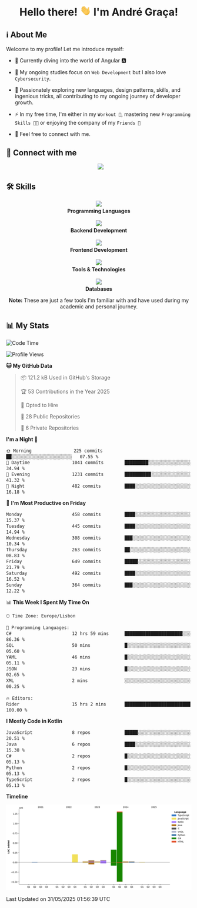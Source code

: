 <h1 align="center">Hello there! <img src="https://raw.githubusercontent.com/ABSphreak/ABSphreak/master/gifs/Hi.gif" width="30"> I'm André Graça!</h1>

## ℹ️ About Me

Welcome to my profile! Let me introduce myself:

- 🔭 Currently diving into the world of Angular 🅰️

- 🌱 My ongoing studies focus on `Web Development` but I also love `Cybersecurity`.
 
- 🚀 Passionately exploring new languages, design patterns, skills, and ingenious tricks, all contributing to my ongoing journey of developer growth.

- ⚡ In my free time, I'm either in my `Workout 💪`, mastering new `Programming Skills 👨‍💻` or enjoying the company of my `Friends 👥`

- 💬 Feel free to connect with me.

## 🤝 Connect with me

<p align="center">
  <a style="margin-left: 10px;" target="_blank" href="mailto:andre.graca.2001@gmail.com">
    <img width="50px" src="https://static.vecteezy.com/system/resources/previews/022/484/516/non_2x/google-mail-gmail-icon-logo-symbol-free-png.png">
  </a>
</p>

## 🛠️ Skills

<div align="center">
  <p align="center">
    <img src="https://skillicons.dev/icons?i=kotlin,java,js,ts,python,c&perline=6" /><br/>
    <b>Programming Languages</b><br/><br/>
    <img src="https://skillicons.dev/icons?i=spring,nodejs,express&perline=5" /><br/>
    <b>Backend Development</b><br/><br/>
    <img src="https://skillicons.dev/icons?i=react,nextjs,html,css,bootstrap,tailwind&perline=6" /><br/>
    <b>Frontend Development</b><br/><br/>
    <img src="https://skillicons.dev/icons?i=docker,linux,bash,git,github,androidstudio,jenkins,postman&perline=9" /><br/>
    <b>Tools & Technologies</b><br/><br/>
    <img src="https://skillicons.dev/icons?i=postgres,mongodb&perline=2" /><br/>
    <b>Databases</b>
  </p> 
  <p align="center"><b>Note:</b> These are just a few tools I'm familiar with and have used during my academic and personal journey.</p>
</div>

## 📊 My Stats

<!--START_SECTION:waka-->
![Code Time](http://img.shields.io/badge/Code%20Time-1%2C986%20hrs%2018%20mins-blue)

![Profile Views](http://img.shields.io/badge/Profile%20Views-0-blue)

**🐱 My GitHub Data** 

> 📦 121.2 kB Used in GitHub's Storage 
 > 
> 🏆 53 Contributions in the Year 2025
 > 
> 💼 Opted to Hire
 > 
> 📜 28 Public Repositories 
 > 
> 🔑 6 Private Repositories 
 > 
**I'm a Night 🦉** 

```text
🌞 Morning                225 commits         ██░░░░░░░░░░░░░░░░░░░░░░░   07.55 % 
🌆 Daytime                1041 commits        █████████░░░░░░░░░░░░░░░░   34.94 % 
🌃 Evening                1231 commits        ██████████░░░░░░░░░░░░░░░   41.32 % 
🌙 Night                  482 commits         ████░░░░░░░░░░░░░░░░░░░░░   16.18 % 
```
📅 **I'm Most Productive on Friday** 

```text
Monday                   458 commits         ████░░░░░░░░░░░░░░░░░░░░░   15.37 % 
Tuesday                  445 commits         ████░░░░░░░░░░░░░░░░░░░░░   14.94 % 
Wednesday                308 commits         ███░░░░░░░░░░░░░░░░░░░░░░   10.34 % 
Thursday                 263 commits         ██░░░░░░░░░░░░░░░░░░░░░░░   08.83 % 
Friday                   649 commits         █████░░░░░░░░░░░░░░░░░░░░   21.79 % 
Saturday                 492 commits         ████░░░░░░░░░░░░░░░░░░░░░   16.52 % 
Sunday                   364 commits         ███░░░░░░░░░░░░░░░░░░░░░░   12.22 % 
```


📊 **This Week I Spent My Time On** 

```text
🕑︎ Time Zone: Europe/Lisbon

💬 Programming Languages: 
C#                       12 hrs 59 mins      ██████████████████████░░░   86.36 % 
SQL                      50 mins             █░░░░░░░░░░░░░░░░░░░░░░░░   05.60 % 
YAML                     46 mins             █░░░░░░░░░░░░░░░░░░░░░░░░   05.11 % 
JSON                     23 mins             █░░░░░░░░░░░░░░░░░░░░░░░░   02.65 % 
XML                      2 mins              ░░░░░░░░░░░░░░░░░░░░░░░░░   00.25 % 

🔥 Editors: 
Rider                    15 hrs 2 mins       █████████████████████████   100.00 % 
```

**I Mostly Code in Kotlin** 

```text
JavaScript               8 repos             █████░░░░░░░░░░░░░░░░░░░░   20.51 % 
Java                     6 repos             ████░░░░░░░░░░░░░░░░░░░░░   15.38 % 
C#                       2 repos             █░░░░░░░░░░░░░░░░░░░░░░░░   05.13 % 
Python                   2 repos             █░░░░░░░░░░░░░░░░░░░░░░░░   05.13 % 
TypeScript               2 repos             █░░░░░░░░░░░░░░░░░░░░░░░░   05.13 % 
```



**Timeline**

![Lines of Code chart](https://raw.githubusercontent.com/AndreGraca3/AndreGraca3/main/assets/bar_graph.png)


 Last Updated on 31/05/2025 01:56:39 UTC
<!--END_SECTION:waka-->
